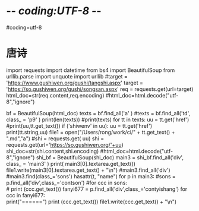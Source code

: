 # -*- coding:UTF-8 -*-
#coding=utf-8
# 唐诗
import requests
import datetime
from bs4 import BeautifulSoup
from urllib.parse import unquote
import urllib
#target = 'https://www.gushiwen.org/gushi/tangshi.aspx'
target = 'https://so.gushiwen.org/gushi/songsan.aspx'
req = requests.get(url=target)
html_doc=str(req.content,req.encoding) #html_doc=html.decode("utf-8","ignore")

bf = BeautifulSoup(html_doc)
texts = bf.find_all('a' ) 
#texts = bf.find_all('td', class_ = 'p9' ) 
print(len(texts))
#print(texts)
for tt in texts:
    uu = tt.get('href')
    #print(uu,tt.get_text())
    if ('shiwenv' in uu):
        uu = tt.get('href')
        print(tt.string,uu)
        file1 = open("/Users/rong/work/ci/" + tt.get_text() + ".md","a") 
        #shi = requests.get( uu)
        shi = requests.get(url='https://so.gushiwen.org/'+uu)
        shi_doc=str(shi.content,shi.encoding) #html_doc=html.decode("utf-8","ignore")
        shi_bf = BeautifulSoup(shi_doc)
        main3 = shi_bf.find_all('div', class_ = 'main3' ) 
        print( main3[0].textarea.get_text())
        file1.write(main3[0].textarea.get_text() + "\n")
        #main3.find_all('div')
        #main3.find(class_='sons') hasattr(t, "name")
        for p in main3:
            #sons = p.find_all('div',class_='contson')
            #for ccc in sons:   
            #    print (ccc.get_text())
            fanyi677  = p.find_all('div',class_='contyishang')
            for ccc in fanyi677:   
                print("======")
                print (ccc.get_text())
                file1.write(ccc.get_text() + "\n")
        

